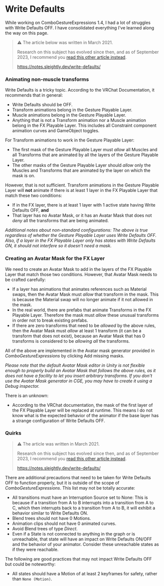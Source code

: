 # Write Defaults

While working on ComboGestureExpressions 1.4, I had a lot of struggles with Write Defaults OFF. I have consolidated everything I've learned along the way on this page.

> ⚠️ The article below was written in March 2021.
> 
> Research on this subject has evolved since then, and as of September 2023, I recommend you [read this other article instead](https://notes.sleightly.dev/write-defaults/).
>
> https://notes.sleightly.dev/write-defaults/

### Animating non-muscle transforms

Write Defaults is a tricky topic. According to the VRChat Documentation, it recommends that in general:

- Write Defaults should be OFF.
- Transform animations belong in the Gesture Playable Layer.
- Muscle animations belong in the Gesture Playable Layer.
- Anything that is not a Transform animation nor a Muscle animation belong in the FX Playable Layer. This includes all Constraint component animation curves and GameObject toggles.

For Transform animations to work in the Gesture Playable Layer:

- The first mask of the Gesture Playable Layer must *allow* all Muscles and all Transforms that are animated by all the layers of the Gesture Playable Layer.
- The other masks of the Gesture Playable Layer should *allow* only the Muscles and Transforms that are animated by the layer on which the mask is on.

However, that is not sufficient. Transform animations in the Gesture Playable Layer will **not** animate if there is at least 1 layer in the FX Playable Layer that match these two conditions:

- If in the FX layer, there is at least 1 layer with 1 active state having Write Defaults OFF, **and**
- That layer has no Avatar Mask, or it has an Avatar Mask that does not *deny* all the transforms that are being animated.

*Additional notes about non-standard configurations: The above is true regardless of whether the Gesture Playable Layer uses Write Defaults OFF. Also, if a layer in the FX Playable Layer only has states with Write Defaults ON, it should not interfere so it doesn't need a mask.*

### Creating an Avatar Mask for the FX Layer

We need to create an Avatar Mask to add in the layers of the FX Playable Layer that match those two conditions. However, that Avatar Mask needs to be crafted carefully:

- If a layer has animations that animates references such as Material swaps, then the Avatar Mask must *allow* that transform in the mask. This is because the Material swap will no longer animate if it not allowed in the mask.
- In the real world, there are prefabs that animate Transforms in the FX Playable Layer. Therefore the mask must *allow* these unusual transforms in order not to break existing prefabs.
- If there are zero transforms that need to be *allowed* by the above rules, then the Avatar Mask must *allow* at least 1 transform (it can be a transform that does not exist), because an Avatar Mask that has 0 transforms is considered to be *allowing all* the transforms.

All of the above are implemented in the Avatar mask generator provided in *ComboGestureExpressions* by clicking <span class="hai-btn">Add missing masks</span>.

*Please note that the default Avatar Mask editor in Unity is not flexible enough to properly build an Avatar Mask that follows the above rules, as it does not have a facility to let you insert arbitrary transforms. If you don't use the Avatar Mask generator in CGE, you may have to create it using a Debug inspector.*

There is an unknown:

- According to the VRChat documentation, the mask of the first layer of the FX Playable Layer will be replaced at runtime. This means I do not know what is the expected behavior of the animator if the base layer has a strange configuration of Write Defaults OFF.

### Quirks

> ⚠️ The article was written in March 2021.
> 
> Research on this subject has evolved since then, and as of September 2023, I recommend you [read this other article instead](https://notes.sleightly.dev/write-defaults/).
>
> https://notes.sleightly.dev/write-defaults/

There are additional precautions that need to be taken for Write Defaults OFF to function properly, but it is outside of the scope of *ComboGestureExpressions*. This list may not be totally accurate:

- All transitions must have an Interruption Source set to None: This is because if a transition from A to B interrupts into a transition from A to C, which then interrupts back to a transition from A to B, it will exhibit a behavior similar to Write Defaults ON.
- Blend trees should not have 0 Motions.
- Animation clips should not have 0 animated curves.
- Avoid Blend trees of type *Direct*.
- Even if a State is not connected to anything in the graph or is unreachable, that state will have an impact on Write Defaults ON/OFF and the behavior of your animator. Consider these unreachable states as if they were reachable.

The following are good practices that may not impact Write Defaults OFF but could be noteworthy:
- All states should have a Motion of at least 2 keyframes for safety, rather than `None (Motion)`.

